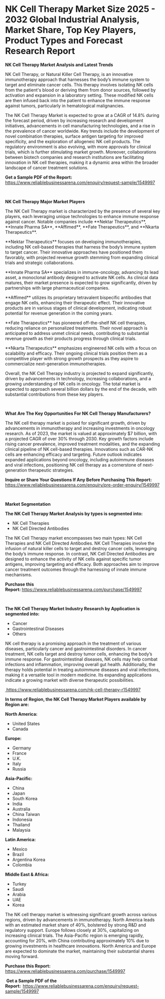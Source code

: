 <p><h1>NK Cell Therapy Market Size 2025 - 2032 Global Industrial Analysis, Market Share, Top Key Players, Product Types and Forecast Research Report</h1></p><p><strong>NK Cell Therapy Market Analysis and Latest Trends</strong></p>
<p><p>NK Cell Therapy, or Natural Killer Cell Therapy, is an innovative immunotherapy approach that harnesses the body’s immune system to target and eliminate cancer cells. This therapy involves isolating NK cells from the patient's blood or deriving them from donor sources, followed by activation and expansion in a laboratory setting. These modified NK cells are then infused back into the patient to enhance the immune response against tumors, particularly in hematological malignancies.</p><p>The NK Cell Therapy Market is expected to grow at a CAGR of 14.8% during the forecast period, driven by increasing research and development initiatives, advancements in cell manufacturing technologies, and a rise in the prevalence of cancer worldwide. Key trends include the development of novel combination therapies, surface antigen targeting for improved specificity, and the exploration of allogeneic NK cell products. The regulatory environment is also evolving, with more approvals for clinical trials, which is further stimulating market growth. Moreover, collaborations between biotech companies and research institutions are facilitating innovation in NK cell therapies, making it a dynamic area within the broader landscape of cancer treatment solutions.</p></p>
<p><strong>Get a Sample PDF of the Report:&nbsp;</strong> <a href="https://www.reliablebusinessarena.com/enquiry/request-sample/1549997?utm_campaign=3183&utm_medium=2&utm_source=Github&utm_content=ia&utm_term=13042025&utm_id=nk-cell-therapy">https://www.reliablebusinessarena.com/enquiry/request-sample/1549997</a></p>
<p>&nbsp;</p>
<p><strong>NK Cell Therapy Major Market Players</strong></p>
<p><p>The NK Cell Therapy market is characterized by the presence of several key players, each leveraging unique technologies to enhance immune response against cancer. Notable companies include **Nektar Therapeutics**, **Innate Pharma SA**, **Affimed**, **Fate Therapeutics**, and **Nkarta Therapeutics**.</p><p>**Nektar Therapeutics** focuses on developing immunotherapies, including NK cell-based therapies that harness the body’s immune system to target cancer. Their innovative approaches have positioned them favorably, with projected revenue growth stemming from expanding clinical trials and strategic collaborations.</p><p>**Innate Pharma SA** specializes in immune-oncology, advancing its lead asset, a monoclonal antibody designed to activate NK cells. As clinical data matures, their market presence is expected to grow significantly, driven by partnerships with large pharmaceutical companies.</p><p>**Affimed** utilizes its proprietary tetravalent bispecific antibodies that engage NK cells, enhancing their therapeutic effect. Their innovative products are in various stages of clinical development, indicating robust potential for revenue generation in the coming years.</p><p>**Fate Therapeutics** has pioneered off-the-shelf NK cell therapies, reducing reliance on personalized treatments. Their novel approach is anticipated to address unmet clinical needs, contributing to substantial revenue growth as their products progress through clinical trials.</p><p>**Nkarta Therapeutics** emphasizes engineered NK cells with a focus on scalability and efficacy. Their ongoing clinical trials position them as a competitive player with strong growth prospects as they aspire to commercialize next-generation immunotherapies.</p><p>Overall, the NK Cell Therapy industry is projected to expand significantly, driven by advancements in technology, increasing collaborations, and a growing understanding of NK cells in oncology. The total market is expected to approach several billion dollars by the end of the decade, with substantial contributions from these key players.</p></p>
<p>&nbsp;</p>
<p><strong>What Are The Key Opportunities For NK Cell Therapy Manufacturers?</strong></p>
<p><p>The NK cell therapy market is poised for significant growth, driven by advancements in immunotherapy and increasing investments in oncology research. As of 2023, the market is valued at approximately $7 billion, with a projected CAGR of over 30% through 2030. Key growth factors include rising cancer prevalence, improved treatment modalities, and the expanding clinical pipeline of NK cell-based therapies. Innovations such as CAR-NK cells are enhancing efficacy and targeting. Future outlook indicates expanded applications beyond oncology, including autoimmune diseases and viral infections, positioning NK cell therapy as a cornerstone of next-generation therapeutic strategies.</p></p>
<p><strong>Inquire or Share Your Questions If Any Before Purchasing This Report:</strong> <a href="https://www.reliablebusinessarena.com/enquiry/pre-order-enquiry/1549997?utm_campaign=3183&utm_medium=2&utm_source=Github&utm_content=ia&utm_term=13042025&utm_id=nk-cell-therapy">https://www.reliablebusinessarena.com/enquiry/pre-order-enquiry/1549997</a></p>
<p>&nbsp;</p>
<p><strong>Market Segmentation</strong></p>
<p><strong>The NK Cell Therapy Market Analysis by types is segmented into:</strong></p>
<p><ul><li>NK Cell Therapies</li><li>NK Cell Directed Antibodies</li></ul></p>
<p><p>The NK Cell Therapy market encompasses two main types: NK Cell Therapies and NK Cell Directed Antibodies. NK Cell Therapies involve the infusion of natural killer cells to target and destroy cancer cells, leveraging the body’s immune response. In contrast, NK Cell Directed Antibodies are designed to enhance the activity of NK cells against specific tumor antigens, improving targeting and efficacy. Both approaches aim to improve cancer treatment outcomes through the harnessing of innate immune mechanisms.</p></p>
<p><strong>Purchase this Report:&nbsp;</strong><a href="https://www.reliablebusinessarena.com/purchase/1549997?utm_campaign=3183&utm_medium=2&utm_source=Github&utm_content=ia&utm_term=13042025&utm_id=nk-cell-therapy">https://www.reliablebusinessarena.com/purchase/1549997</a></p>
<p>&nbsp;</p>
<p><strong>The NK Cell Therapy Market Industry Research by Application is segmented into:</strong></p>
<p><ul><li>Cancer</li><li>Gastrointestinal Diseases</li><li>Others</li></ul></p>
<p><p>NK cell therapy is a promising approach in the treatment of various diseases, particularly cancer and gastrointestinal disorders. In cancer treatment, NK cells target and destroy tumor cells, enhancing the body’s immune response. For gastrointestinal diseases, NK cells may help combat infections and inflammation, improving overall gut health. Additionally, the therapy holds potential in treating autoimmune diseases and viral infections, making it a versatile tool in modern medicine. Its expanding applications indicate a growing market with diverse therapeutic possibilities.</p></p>
<p><a href="https://www.reliablebusinessarena.com/nk-cell-therapy-r1549997?utm_campaign=3183&utm_medium=2&utm_source=Github&utm_content=ia&utm_term=13042025&utm_id=nk-cell-therapy">&nbsp;https://www.reliablebusinessarena.com/nk-cell-therapy-r1549997</a></p>
<p><strong>In terms of Region, the NK Cell Therapy Market Players available by Region are:</strong></p>
<p>
    <p> <strong> North America: </strong>
        <ul>
            <li>United States</li>
            <li>Canada</li>
        </ul>
        </p> 
    <p> <strong> Europe: </strong>
        <ul>
            <li>Germany</li>
            <li>France</li>
            <li>U.K.</li>
            <li>Italy</li>
            <li>Russia</li>
        </ul>
        </p> 
    <p> <strong> Asia-Pacific: </strong>
        <ul>
            <li>China</li>
            <li>Japan</li>
            <li>South Korea</li>
            <li>India</li>
            <li>Australia</li>
            <li>China Taiwan</li>
            <li>Indonesia</li>
            <li>Thailand</li>
            <li>Malaysia</li>
        </ul>
        </p> 
    <p> <strong> Latin America: </strong>
        <ul>
            <li>Mexico</li>
            <li>Brazil</li>
            <li>Argentina Korea</li>
            <li>Colombia</li>
        </ul>
        </p> 
    <p> <strong> Middle East & Africa: </strong>
        <ul>
            <li>Turkey</li>
            <li>Saudi</li>
            <li>Arabia</li>
            <li>UAE</li>
            <li>Korea</li>
        </ul>
    </p>
    </p>
<p><p>The NK cell therapy market is witnessing significant growth across various regions, driven by advancements in immunotherapy. North America leads with an estimated market share of 40%, bolstered by strong R&D and regulatory support. Europe follows closely at 30%, capitalizing on increasing clinical trials. The Asia-Pacific region is emerging rapidly, accounting for 20%, with China contributing approximately 10% due to growing investments in healthcare innovations. North America and Europe are expected to dominate the market, maintaining their substantial shares moving forward.</p></p>
<p><strong>Purchase this Report: </strong><a href="https://www.reliablebusinessarena.com/purchase/1549997?utm_campaign=3183&utm_medium=2&utm_source=Github&utm_content=ia&utm_term=13042025&utm_id=nk-cell-therapy">https://www.reliablebusinessarena.com/purchase/1549997</a></p>
<p>&nbsp;<strong>Get a Sample PDF of the Report:&nbsp;&nbsp;</strong><a href="https://www.reliablebusinessarena.com/enquiry/request-sample/1549997?utm_campaign=3183&utm_medium=2&utm_source=Github&utm_content=ia&utm_term=13042025&utm_id=nk-cell-therapy">https://www.reliablebusinessarena.com/enquiry/request-sample/1549997</a></p>
<p><strong></strong></p>
<p><p></p><p></p><p></p></p>